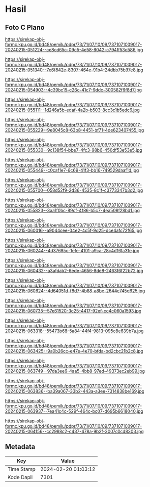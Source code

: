 # Hasil

## Foto C Plano

https://sirekap-obj-formc.kpu.go.id/bd48/pemilu/pdpr/73/71/07/10/09/7371071009017-20240215-051224--ce8cd65c-09c5-4e58-8042-c794ff53d586.jpg

https://sirekap-obj-formc.kpu.go.id/bd48/pemilu/pdpr/73/71/07/10/09/7371071009017-20240215-051340--7e6f842e-8307-464e-91b4-24dbb75b97e8.jpg

https://sirekap-obj-formc.kpu.go.id/bd48/pemilu/pdpr/73/71/07/10/09/7371071009017-20240215-054903--4c39bc15-c26c-41c7-9ddc-300582f6f8d7.jpg

https://sirekap-obj-formc.kpu.go.id/bd48/pemilu/pdpr/73/71/07/10/09/7371071009017-20240215-055111--1d246a5b-edaf-4a2b-b503-8cc3c1b5edc6.jpg

https://sirekap-obj-formc.kpu.go.id/bd48/pemilu/pdpr/73/71/07/10/09/7371071009017-20240215-055229--9e8045c8-63b8-4451-bf71-4de623407455.jpg

https://sirekap-obj-formc.kpu.go.id/bd48/pemilu/pdpr/73/71/07/10/09/7371071009017-20240215-055330--9c138f54-bbe7-4fc3-98b6-450df53e53e5.jpg

https://sirekap-obj-formc.kpu.go.id/bd48/pemilu/pdpr/73/71/07/10/09/7371071009017-20240215-055449--c0caf1e7-6c69-41f3-bb16-749529daaf1d.jpg

https://sirekap-obj-formc.kpu.go.id/bd48/pemilu/pdpr/73/71/07/10/09/7371071009017-20240215-055700--058d52f9-2d36-4535-8c1f-c3773347b3d2.jpg

https://sirekap-obj-formc.kpu.go.id/bd48/pemilu/pdpr/73/71/07/10/09/7371071009017-20240215-055823--3aa1f0bc-89cf-4f86-b5c7-4ea508f28bd1.jpg

https://sirekap-obj-formc.kpu.go.id/bd48/pemilu/pdpr/73/71/07/10/09/7371071009017-20240215-060016--a9044cee-04e2-4c5f-9d25-dce4afc72f65.jpg

https://sirekap-obj-formc.kpu.go.id/bd48/pemilu/pdpr/73/71/07/10/09/7371071009017-20240215-060244--4d37685c-1efe-4101-a9ca-28c4d16fa31e.jpg

https://sirekap-obj-formc.kpu.go.id/bd48/pemilu/pdpr/73/71/07/10/09/7371071009017-20240215-060432--a3afdab2-6ede-4656-8de8-2463f6f22b72.jpg

https://sirekap-obj-formc.kpu.go.id/bd48/pemilu/pdpr/73/71/07/10/09/7371071009017-20240215-060624--4d64051d-f8d7-4b88-a8be-2644c745d625.jpg

https://sirekap-obj-formc.kpu.go.id/bd48/pemilu/pdpr/73/71/07/10/09/7371071009017-20240215-060735--57e61520-3c25-4417-92ef-cc4c060a1593.jpg

https://sirekap-obj-formc.kpu.go.id/bd48/pemilu/pdpr/73/71/07/10/09/7371071009017-20240215-063318--55473b68-5a84-44f4-9813-095c8e639b7a.jpg

https://sirekap-obj-formc.kpu.go.id/bd48/pemilu/pdpr/73/71/07/10/09/7371071009017-20240215-063425--9a0b26cc-e47e-4e70-bfda-bd2cbc21b2c8.jpg

https://sirekap-obj-formc.kpu.go.id/bd48/pemilu/pdpr/73/71/07/10/09/7371071009017-20240215-063749--97da3ee6-4aa5-4bb8-97ed-49373ec2eb99.jpg

https://sirekap-obj-formc.kpu.go.id/bd48/pemilu/pdpr/73/71/07/10/09/7371071009017-20240215-063836--ba39a067-33b2-443a-a3ee-7314838be169.jpg

https://sirekap-obj-formc.kpu.go.id/bd48/pemilu/pdpr/73/71/07/10/09/7371071009017-20240215-063937--7ea41c4c-529f-464c-bc07-d695b6618040.jpg

https://sirekap-obj-formc.kpu.go.id/bd48/pemilu/pdpr/73/71/07/10/09/7371071009017-20240215-064156--cc2988c2-c437-478a-9b2f-3007c0cd8303.jpg


## Metadata

| Key        | Value               |
| ---------- | ------------------- |
| Time Stamp | 2024-02-20 01:03:12 |
| Kode Dapil | 7301                |



